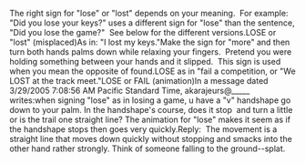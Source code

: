 The right sign for "lose" or "lost" depends on your meaning. 
For example:
"Did you lose your keys?" uses a different sign for "lose" than the 
sentence, "Did you lose the game?"  See below for the different 
versions.LOSE or "lost" (misplaced)As in: "I lost my keys."Make the sign for "more" and then turn both hands palms down
while relaxing your fingers.  Pretend you were holding something between
your hands and it slipped.  This sign is used when you mean the opposite
of found.LOSE as in "fail a competition, or "We LOST at the track meet."LOSE or FAIL (animation)In a message dated 3/29/2005 7:08:56 AM Pacific Standard Time, 
akarajeurs@_____ writes:when signing "lose" as in losing a game, u have a "v" handshape go 
down to your palm. In the handshape's course, does it stop  and turn 
a little or is the trail one straight line? The animation for "lose" 
makes it seem as if the handshape stops then goes very quickly.Reply: 
The movement is a straight line that moves down quickly without stopping 
and smacks into the other hand rather strongly.
Think of someone falling to the ground--splat.